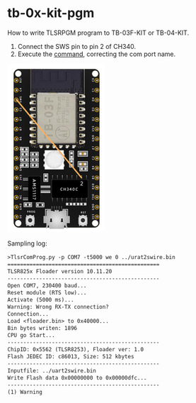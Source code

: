 # tb-0x-kit-pgm
How to write TLSRPGM program to TB-03F-KIT or TB-04-KIT.

1. Connect the SWS pin to pin 2 of CH340.
2. Execute the [command](https://github.com/pvvx/TlsrComProg825x), correcting the com port name.

![SCH](https://github.com/pvvx/TlsrComProg825x/blob/main/Doc/img/TB-03F-KIT-PGM.gif)

Sampling log:
```
>TlsrComProg.py -p COM7 -t5000 we 0 ../urat2swire.bin
================================================
TLSR825x Floader version 10.11.20
------------------------------------------------
Open COM7, 230400 baud...
Reset module (RTS low)...
Activate (5000 ms)...
Warning: Wrong RX-TX connection?
Connection...
Load <floader.bin> to 0x40000...
Bin bytes writen: 1896
CPU go Start...
------------------------------------------------
ChipID: 0x5562 (TLSR8253), Floader ver: 1.0
Flash JEDEC ID: c86013, Size: 512 kbytes
------------------------------------------------
Inputfile: ../uart2swire.bin
Write Flash data 0x00000000 to 0x00000dfc...
------------------------------------------------
(1) Warning
```



